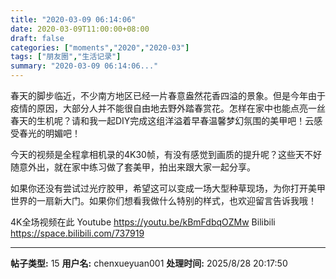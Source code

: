 ```yaml
---
title: "2020-03-09 06:14:06"
date: 2020-03-09T11:00:00+08:00
draft: false
categories: ["moments","2020","2020-03"]
tags: ["朋友圈","生活记录"]
summary: "2020-03-09 06:14:06..."
---
```


春天的脚步临近，不少南方地区已经一片春意盎然花香四溢的景象。但是今年由于疫情的原因，大部分人并不能很自由地去野外踏春赏花。怎样在家中也能点亮一丝春天的生机呢？请和我一起DIY完成这组洋溢着早春温馨梦幻氛围的美甲吧！云感受春光的明媚吧！

今天的视频是全程拿相机录的4K30帧，有没有感觉到画质的提升呢？这些天不好随意外出，就在家中练习做了套美甲，拍出来跟大家一起分享。

如果你还没有尝试过光疗胶甲，希望这可以变成一场大型种草现场，为你打开美甲世界的一扇新大门。如果你们想看我做什么特别的样式，也欢迎留言告诉我哦！

4K全场视频在此
Youtube https://youtu.be/kBmFdbqOZMw
Bilibili https://space.bilibili.com/737919

---

**帖子类型:** 15
**用户名:** chenxueyuan001
**处理时间:** 2025/8/28 20:17:50